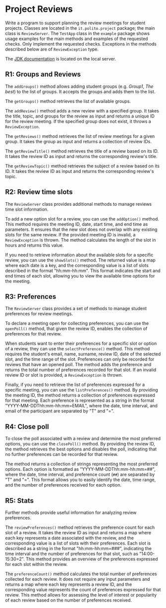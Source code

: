 Project Reviews
===============

Write a program to support planning the review meetings for student projects.
Classes are located in the `it.polito.project` package; the main class is `ReviewServer`. The `TestApp` class in the `example` package shows usage examples for the main methods and examples of the requested checks. 
Only implement the requested checks. 
Exceptions in the methods described below are of `ReviewException` type.

The [JDK documentation](https://oop.polito.it/api/) is located on the local server.


R1: Groups and Reviews
----------------------

The `addGroups()` method allows adding student groups (e.g. *Group1*, *The best*) to the list of groups. It accepts the groups and adds them to the list.

The `getGroups()` method retrieves the list of available groups.

The `addReview()` method adds a new review with a specified group. It takes the title, topic, and groups for the review as input and returns a unique ID for the review meeting. If the specified group does not exist, it throws a `ReviewException`.

The `getReviews()` method retrieves the list of review meetings for a given group. It takes the group as input and returns a collection of review IDs.

The `getReviewTitle()` method retrieves the title of a review based on its ID. It takes the review ID as input and returns the corresponding review's title.

The `getReviewTopic()` method retrieves the subject of a review based on its ID. It takes the review ID as input and returns the corresponding review's topic.


R2: Review time slots
---------------------

The `ReviewServer` class provides additional methods to manage reviews time slot information.

To add a new option slot for a review, you can use the `addOption()` method. This method requires the meeting ID, date, start time, and end time as parameters. It ensures that the new slot does not overlap with any existing slots for the same review. If the provided meeting ID is invalid, a `ReviewException` is thrown. The method calculates the length of the slot in hours and returns this value.

If you need to retrieve information about the available slots for a specific review, you can use the `showSlots()` method. The returned value is a map where each date is a key, and the corresponding value is a list of slots described in the format "hh:mm-hh:mm". This format indicates the start and end times of each slot, allowing you to view the available time options for the meeting.



R3: Preferences
---------------

The `ReviewServer` class provides a set of methods to manage student preferences for review meetings.

To declare a meeting open for collecting preferences, you can use the `openPoll()` method, that given the review ID, enables the collection of preferences for that review.

When students want to enter their preferences for a specific slot or option of a review, they can use the `selectPreference()` method. This method requires the student's email, name, surname, review ID, date of the selected slot, and the time range of the slot. Preferences can only be recorded for reviews that have an opened poll. The method adds the preference and returns the total number of preferences recorded for that slot. If an invalid review ID or slot is provided, a `ReviewException` is thrown.

Finally, if you need to retrieve the list of preferences expressed for a specific meeting, you can use the `listPreferences()` method. By providing the meeting ID, the method returns a collection of preferences expressed for that meeting. Each preference is represented as a string in the format "YYYY-MM-DDThh:mm-hh:mm=EMAIL", where the date, time interval, and email of the participant are separated by "T" and "=".


R4: Close poll
--------------

To close the poll associated with a review and determine the most preferred options, you can use the `closePoll()` method. By providing the review ID, the method retrieves the best options and disables the poll, indicating that no further preferences can be recorded for that review.

The method returns a collection of strings representing the most preferred options. Each option is formatted as "YYYY-MM-DDThh:mm-hh:mm=##", where the date, time interval, and preference count (`##`) are separated by "T" and "=". This format allows you to easily identify the date, time range, and the number of preferences received for each option.



R5: Stats
---------

Further methods provide useful information for analyzing review preferences.

The `reviewPreferences()` method retrieves the preference count for each slot of a review. It takes the review ID as input and returns a map where each key represents a date associated with the review, and the corresponding value is a list of slots with their preferences. Each slot is described as a string in the format "hh:mm-hh:mm=###", indicating the time interval and the number of preferences for that slot, such as "14:00-15:30=2". This method provides an overview of the preferences expressed for each slot within the review.

The `preferenceCount()` method calculates the total number of preferences collected for each review. It does not require any input parameters and returns a map where each key represents a review ID, and the corresponding value represents the count of preferences expressed for that review. This method allows for assessing the level of interest or popularity of each review based on the number of preferences received.

